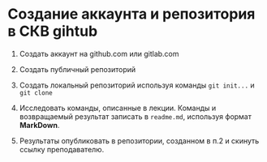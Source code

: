 # Создание аккаунта и репозитория в СКВ gihtub

1. Создать аккаунт на github.com или gitlab.com

2. Создать публичный репозиторий 

3. Создать локальный репозиторий используя команды `git init...` и `git clone`

4. Исследовать команды, описанные в лекции. Команды и возвращаемый результат записать в `readme.md`, используя формат **MarkDown**.

5. Результаты опубликовать в репозитории, созданном в п.2 и скинуть ссылку преподавателю.